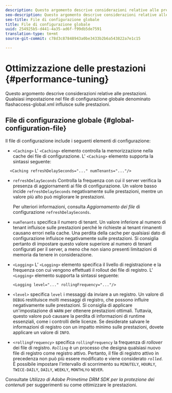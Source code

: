 ```yaml
---
description: Questo argomento descrive considerazioni relative alle prestazioni. Qualsiasi impostazione nel file di configurazione globale denominato flashaccess-global.xml influisce sulle prestazioni.
seo-description: Questo argomento descrive considerazioni relative alle prestazioni. Qualsiasi impostazione nel file di configurazione globale denominato flashaccess-global.xml influisce sulle prestazioni.
seo-title: File di configurazione globale
title: File di configurazione globale
uuid: 254925b5-d441-4a35-ad6f-f99db5de7591
translation-type: tm+mt
source-git-commit: c78d3c87848943a0be3433b2b6a543822a7e1c15

---
```



# Ottimizzazione delle prestazioni {#performance-tuning}

Questo argomento descrive considerazioni relative alle prestazioni. Qualsiasi impostazione nel file di configurazione globale denominato flashaccess-global.xml influisce sulle prestazioni.

## File di configurazione globale {#global-configuration-file}

Il file di configurazione include i seguenti elementi di configurazione:

* `<Caching>` L&#39; `<Caching>` elemento controlla la memorizzazione nella cache dei file di configurazione. L&#39; `<Caching>` elemento supporta la sintassi seguente:

```
  <Caching refreshDelaySeconds="..." numTenants="..."/>
```

* `refreshDelaySeconds` Controlla la frequenza con cui il server verifica la presenza di aggiornamenti ai file di configurazione. Un valore basso incide `refreshDelaySeconds` negativamente sulle prestazioni, mentre un valore più alto può migliorare le prestazioni.

   Per ulteriori informazioni, consulta *Aggiornamento dei file* di configurazione `refreshDelaySeconds`.

* `numTenants` specifica il numero di tenant. Un valore inferiore al numero di tenant influisce sulle prestazioni perché le richieste ai tenant rimanenti causano errori nella cache. Una perdita della cache per qualsiasi dato di configurazione influisce negativamente sulle prestazioni. Si consiglia pertanto di impostare questo valore superiore al numero di tenant configurati per il server, a meno che non siano presenti limitazioni di memoria da tenere in considerazione.

* `<Logging>` L’ `<Logging>` elemento specifica il livello di registrazione e la frequenza con cui vengono effettuati il rollout dei file di registro. L&#39; `<Logging>` elemento supporta la sintassi seguente:

   ```
   <Logging level="..." rollingFrequency="..."/>
   ```

* `<level>`  specifica `level` i messaggi da inviare a un registro. Un valore di `DEBUG` restituisce molti messaggi di registro, che possono influire negativamente sulle prestazioni. Si consiglia di applicare un&#39;impostazione di `WARN` per ottenere prestazioni ottimali. Tuttavia, questo valore può causare la perdita di informazioni di runtime essenziali, come i controlli delle licenze. Se desiderate salvare le informazioni di registro con un impatto minimo sulle prestazioni, dovete applicare un valore di `INFO`.

* `<rollingFrequency>`  specifica `rollingFrequency` la frequenza di *rollover* dei file di registro. *`Rolling`* è un processo che designa qualsiasi nuovo file di registro come registro attivo. Pertanto, il file di registro attivo in precedenza non può più essere modificato e viene considerato *`rolled`*. È possibile impostare l&#39;intervallo di scorrimento su `MINUTELY`, `HOURLY`, `TWICE-DAILY`, `DAILY`, `WEEKLY`, `MONTHLY`o `NEVER`.

Consultate *Utilizzo di Adobe Primetime DRM SDK per la protezione dei contenuti* per suggerimenti su come ottimizzare le prestazioni.